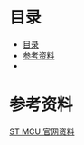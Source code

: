 # 目录
- [目录](#目录)
- [参考资料](#参考资料)
- [](#)


# 参考资料
[ST MCU 官网资料](https://www.stmcu.org.cn/document/list/index/category-466)

# 


